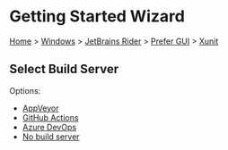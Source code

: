 <!--
GENERATED FILE - DO NOT EDIT
This file was generated by [MarkdownSnippets](https://github.com/SimonCropp/MarkdownSnippets).
Source File: /docs/mdsource/wiz/Windows_Rider_Gui_xUnit.source.md
To change this file edit the source file and then run MarkdownSnippets.
-->

# Getting Started Wizard

[Home](/docs/wiz/readme.md) > [Windows](Windows.md) > [JetBrains Rider](Windows_Rider.md) > [Prefer GUI](Windows_Rider_Gui.md) > [Xunit](Windows_Rider_Gui_Xunit.md)

## Select Build Server

Options:
 * [AppVeyor](Windows_Rider_Gui_Xunit_AppVeyor.md)
 * [GitHub Actions](Windows_Rider_Gui_Xunit_GitHubActions.md)
 * [Azure DevOps](Windows_Rider_Gui_Xunit_AzureDevOps.md)
 * [No build server](Windows_Rider_Gui_Xunit_None.md)

